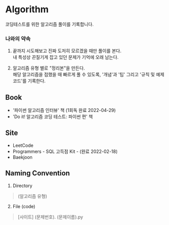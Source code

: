 # Algorithm
코딩테스트를 위한 알고리즘 풀이를 기록합니다. 


### 나와의 약속
1. 끝까지 시도해보고 진짜 도저히 모르겠을 때만 풀이를 본다.<br>내 특성상 끈질기게 잡고 있던 문제가 기억에 오래 남는다.

2. 알고리즘 유형 별로 "정리본"을 만든다.
<br>해당 알고리즘을 접했을 때 빠르게 풀 수 있도록, '개념'과 '팁' 그리고 '규칙 및 예제 코드'를 기록한다. 

## Book
- '파이썬 알고리즘 인터뷰' 책 (1회독 완료 2022-04-29)
- 'Do it! 알고리즘 코딩 테스트: 파이썬 편' 책 

## Site 
- LeetCode 
- Programmers - SQL 고득점 Kit - (완료 2022-02-18)
- Baekjoon

## Naming Convention
1. Directory
> (알고리즘 유형) 

2. File (code)
> [사이트] (문제번호). (문제이름).py